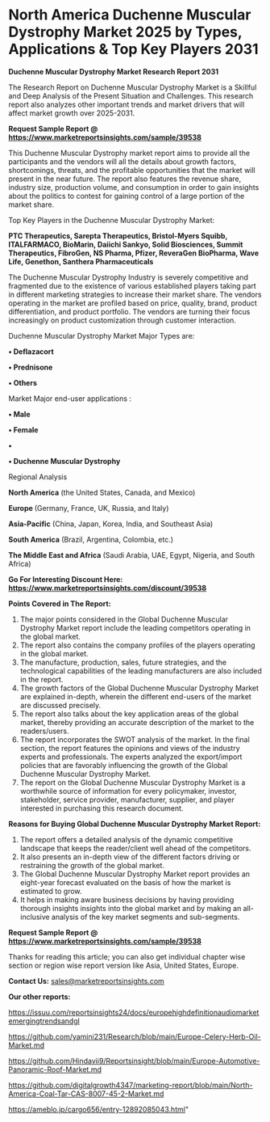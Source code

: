 # North America Duchenne Muscular Dystrophy Market 2025 by Types, Applications & Top Key Players 2031

<strong>Duchenne Muscular Dystrophy Market Research Report 2031</strong>

The Research Report on Duchenne Muscular Dystrophy Market is a Skillful and Deep Analysis of the Present Situation and Challenges. This research report also analyzes other important trends and market drivers that will affect market growth over 2025-2031.

<strong>Request Sample Report @ <a href=https://www.marketreportsinsights.com/sample/39538>https://www.marketreportsinsights.com/sample/39538</a></strong>

This Duchenne Muscular Dystrophy market report aims to provide all the participants and the vendors will all the details about growth factors, shortcomings, threats, and the profitable opportunities that the market will present in the near future. The report also features the revenue share, industry size, production volume, and consumption in order to gain insights about the politics to contest for gaining control of a large portion of the market share.

Top Key Players in the Duchenne Muscular Dystrophy Market:

<strong>PTC Therapeutics, Sarepta Therapeutics, Bristol-Myers Squibb, ITALFARMACO, BioMarin, Daiichi Sankyo, Solid Biosciences, Summit Therapeutics, FibroGen, NS Pharma, Pfizer, ReveraGen BioPharma, Wave Life, Genethon, Santhera Pharmaceuticals</strong>

The Duchenne Muscular Dystrophy Industry is severely competitive and fragmented due to the existence of various established players taking part in different marketing strategies to increase their market share. The vendors operating in the market are profiled based on price, quality, brand, product differentiation, and product portfolio. The vendors are turning their focus increasingly on product customization through customer interaction.

Duchenne Muscular Dystrophy Market Major Types are:

<strong>•  Deflazacort

•  Prednisone

•  Others</strong>

Market Major end-user applications :

<strong>•  Male

•  Female

•  

•  Duchenne Muscular Dystrophy</strong>

Regional Analysis

</u><strong><b>North America</b></strong> (the United States, Canada, and Mexico)

<strong><b>Europe </b></strong>(Germany, France, UK, Russia, and Italy)

<strong><b>Asia-Pacific</b></strong> (China, Japan, Korea, India, and Southeast Asia)

<strong><b>South America</b></strong> (Brazil, Argentina, Colombia, etc.)

<strong><b>The Middle East and Africa</b></strong> (Saudi Arabia, UAE, Egypt, Nigeria, and South Africa)

<strong>Go For Interesting Discount Here: <a href=https://www.marketreportsinsights.com/discount/39538>https://www.marketreportsinsights.com/discount/39538</a></strong>

<strong>Points Covered in The Report:</strong>
<ol>
  <li>The major points considered in the Global Duchenne Muscular Dystrophy Market report include the leading competitors operating in the global market.</li>
  <li>The report also contains the company profiles of the players operating in the global market.</li>
  <li>The manufacture, production, sales, future strategies, and the technological capabilities of the leading manufacturers are also included in the report.</li>
  <li>The growth factors of the Global Duchenne Muscular Dystrophy Market are explained in-depth, wherein the different end-users of the market are discussed precisely.</li>
  <li>The report also talks about the key application areas of the global market, thereby providing an accurate description of the market to the readers/users.</li>
  <li>The report incorporates the SWOT analysis of the market. In the final section, the report features the opinions and views of the industry experts and professionals. The experts analyzed the export/import policies that are favorably influencing the growth of the Global Duchenne Muscular Dystrophy Market.</li>
  <li>The report on the Global Duchenne Muscular Dystrophy Market is a worthwhile source of information for every policymaker, investor, stakeholder, service provider, manufacturer, supplier, and player interested in purchasing this research document.</li>
</ol>
<strong>Reasons for Buying Global Duchenne Muscular Dystrophy Market Report:</strong>

<ol>
  <li>The report offers a detailed analysis of the dynamic competitive landscape that keeps the reader/client well ahead of the competitors.</li>
  <li>It also presents an in-depth view of the different factors driving or restraining the growth of the global market.</li>
  <li>The Global Duchenne Muscular Dystrophy Market report provides an eight-year forecast evaluated on the basis of how the market is estimated to grow.</li>
  <li>It helps in making aware business decisions by having providing thorough insights insights into the global market and by making an all-inclusive analysis of the key market segments and sub-segments.</li>
</ol>
<strong>Request Sample Report @ <a href=https://www.marketreportsinsights.com/sample/39538>https://www.marketreportsinsights.com/sample/39538</a></strong>


Thanks for reading this article; you can also get individual chapter wise section or region wise report version like Asia, United States, Europe.

<strong>Contact Us:</strong>
sales@marketreportsinsights.com

<strong>Our other reports:</strong>

<a href=https://issuu.com/reportsinsights24/docs/europehighdefinitionaudiomarketemergingtrendsandgl>https://issuu.com/reportsinsights24/docs/europehighdefinitionaudiomarketemergingtrendsandgl</a>

<a href=https://github.com/yamini231/Research/blob/main/Europe-Celery-Herb-Oil-Market.md>https://github.com/yamini231/Research/blob/main/Europe-Celery-Herb-Oil-Market.md</a>

<a href=https://github.com/Hindavii9/Reportsinsight/blob/main/Europe-Automotive-Panoramic-Roof-Market.md>https://github.com/Hindavii9/Reportsinsight/blob/main/Europe-Automotive-Panoramic-Roof-Market.md</a>

<a href=https://github.com/digitalgrowth4347/marketing-report/blob/main/North-America-Coal-Tar-CAS-8007-45-2-Market.md>https://github.com/digitalgrowth4347/marketing-report/blob/main/North-America-Coal-Tar-CAS-8007-45-2-Market.md</a>

<a href=https://ameblo.jp/cargo656/entry-12892085043.html>https://ameblo.jp/cargo656/entry-12892085043.html</a>"
